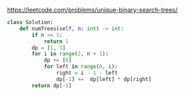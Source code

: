 

https://leetcode.com/problems/unique-binary-search-trees/

```python
class Solution:
    def numTrees(self, n: int) -> int:
        if n <= 1:
            return 1
        dp = [1, 1]
        for i in range(2, n + 1):
            dp += [0]
            for left in range(0, i):
                right = i - 1 - left
                dp[-1] +=  dp[left] * dp[right]
        return dp[-1]     
```